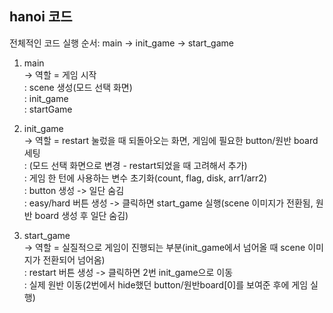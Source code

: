 ## hanoi 코드

전체적인 코드 실행 순서: main -> init_game -> start_game

1. main  
-> 역할 = 게임 시작  
: scene 생성(모드 선택 화면)  
: init_game  
: startGame  

2. init_game  
-> 역할 = restart 눌렀을 때 되돌아오는 화면, 게임에 필요한 button/원반 board 세팅    
: (모드 선택 화면으로 변경 - restart되었을 때 고려해서 추가)  
: 게임 한 턴에 사용하는 변수 초기화(count, flag, disk, arr1/arr2)  
: button 생성 -> 일단 숨김  
: easy/hard 버튼 생성 -> 클릭하면 start_game 실행(scene 이미지가 전환됨, 원반 board 생성 후 일단 숨김)  

3. start_game  
-> 역할 = 실질적으로 게임이 진행되는 부분(init_game에서 넘어올 때 scene 이미지가 전환되어 넘어옴)     
: restart 버튼 생성 -> 클릭하면 2번 init_game으로 이동  
: 실제 원반 이동(2번에서 hide했던 button/원반board[0]를 보여준 후에 게임 실행)  
